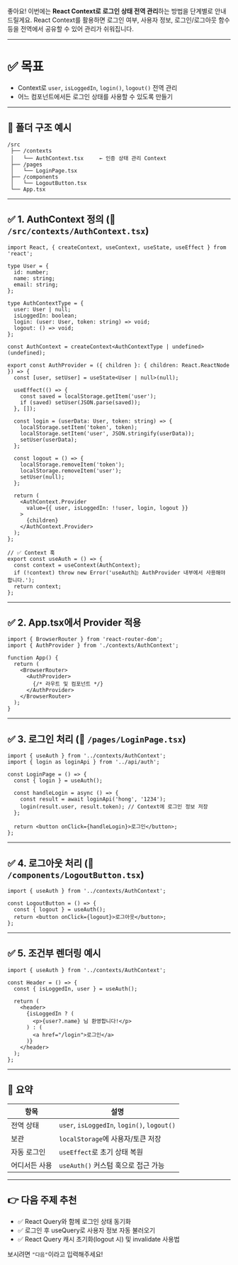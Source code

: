 좋아요! 이번에는 **React Context로 로그인 상태 전역 관리**하는 방법을 단계별로 안내드릴게요.
React Context를 활용하면 로그인 여부, 사용자 정보, 로그인/로그아웃 함수 등을 전역에서 공유할 수 있어 관리가 쉬워집니다.

---

# ✅ 목표

* Context로 `user`, `isLoggedIn`, `login()`, `logout()` 전역 관리
* 어느 컴포넌트에서든 로그인 상태를 사용할 수 있도록 만들기

---

## 📁 폴더 구조 예시

```
/src
 ├── /contexts
 │   └── AuthContext.tsx     ← 인증 상태 관리 Context
 ├── /pages
 │   └── LoginPage.tsx
 ├── /components
 │   └── LogoutButton.tsx
 └── App.tsx
```

---

## ✅ 1. AuthContext 정의 (📄 `/src/contexts/AuthContext.tsx`)

```tsx
import React, { createContext, useContext, useState, useEffect } from 'react';

type User = {
  id: number;
  name: string;
  email: string;
};

type AuthContextType = {
  user: User | null;
  isLoggedIn: boolean;
  login: (user: User, token: string) => void;
  logout: () => void;
};

const AuthContext = createContext<AuthContextType | undefined>(undefined);

export const AuthProvider = ({ children }: { children: React.ReactNode }) => {
  const [user, setUser] = useState<User | null>(null);

  useEffect(() => {
    const saved = localStorage.getItem('user');
    if (saved) setUser(JSON.parse(saved));
  }, []);

  const login = (userData: User, token: string) => {
    localStorage.setItem('token', token);
    localStorage.setItem('user', JSON.stringify(userData));
    setUser(userData);
  };

  const logout = () => {
    localStorage.removeItem('token');
    localStorage.removeItem('user');
    setUser(null);
  };

  return (
    <AuthContext.Provider
      value={{ user, isLoggedIn: !!user, login, logout }}
    >
      {children}
    </AuthContext.Provider>
  );
};

// ✅ Context 훅
export const useAuth = () => {
  const context = useContext(AuthContext);
  if (!context) throw new Error('useAuth는 AuthProvider 내부에서 사용해야 합니다.');
  return context;
};
```

---

## ✅ 2. App.tsx에서 Provider 적용

```tsx
import { BrowserRouter } from 'react-router-dom';
import { AuthProvider } from './contexts/AuthContext';

function App() {
  return (
    <BrowserRouter>
      <AuthProvider>
        {/* 라우트 및 컴포넌트 */}
      </AuthProvider>
    </BrowserRouter>
  );
}
```

---

## ✅ 3. 로그인 처리 (📄 `/pages/LoginPage.tsx`)

```tsx
import { useAuth } from '../contexts/AuthContext';
import { login as loginApi } from '../api/auth';

const LoginPage = () => {
  const { login } = useAuth();

  const handleLogin = async () => {
    const result = await loginApi('hong', '1234');
    login(result.user, result.token); // Context에 로그인 정보 저장
  };

  return <button onClick={handleLogin}>로그인</button>;
};
```

---

## ✅ 4. 로그아웃 처리 (📄 `/components/LogoutButton.tsx`)

```tsx
import { useAuth } from '../contexts/AuthContext';

const LogoutButton = () => {
  const { logout } = useAuth();
  return <button onClick={logout}>로그아웃</button>;
};
```

---

## ✅ 5. 조건부 렌더링 예시

```tsx
import { useAuth } from '../contexts/AuthContext';

const Header = () => {
  const { isLoggedIn, user } = useAuth();

  return (
    <header>
      {isLoggedIn ? (
        <p>{user?.name} 님 환영합니다!</p>
      ) : (
        <a href="/login">로그인</a>
      )}
    </header>
  );
};
```

---

## 📌 요약

| 항목      | 설명                                          |
| ------- | ------------------------------------------- |
| 전역 상태   | `user`, `isLoggedIn`, `login()`, `logout()` |
| 보관      | `localStorage`에 사용자/토큰 저장                   |
| 자동 로그인  | `useEffect`로 초기 상태 복원                       |
| 어디서든 사용 | `useAuth()` 커스텀 훅으로 접근 가능                   |

---

## 👉 다음 주제 추천

* ✅ React Query와 함께 로그인 상태 동기화
* ✅ 로그인 후 useQuery로 사용자 정보 자동 불러오기
* ✅ React Query 캐시 초기화(logout 시) 및 invalidate 사용법

보시려면 `"다음"`이라고 입력해주세요!
